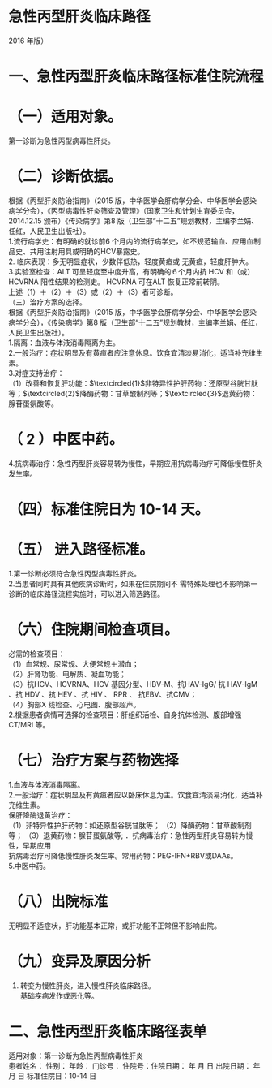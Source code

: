 # 急性丙型肝炎临床路径  
2016 年版）  
# 一、急性丙型肝炎临床路径标准住院流程  
# （一）适用对象。  
第一诊断为急性丙型病毒性肝炎。  
# （二）诊断依据。  
根据《丙型肝炎防治指南》（2015 版，中华医学会肝病学分会、中华医学会感染病学分会），《丙型病毒性肝炎筛查及管理》（国家卫生和计划生育委员会，2014.12.15 颁布）《传染病学》第8 版（卫生部“十二五”规划教材，主编李兰娟、任红，人民卫生出版社）。  
1.流行病学史：有明确的就诊前6 个月内的流行病学史，如不规范输血、应用血制品史、共用注射用具或明确的HCV暴露史。  
2. 临床表现：多无明显症状，少数伴低热，轻度黄疸或 无黄疸，轻度肝肿大。  
3.实验室检查：ALT 可呈轻度至中度升高，有明确的６个月内抗 HCV  和（或） HCVRNA  阳性结果的检测史。 HCVRNA 可在ALT 恢复正常前转阴。  
上述（1）＋（2）＋（3）或（2）＋（3）者可诊断。  
（三）治疗方案的选择。  
根据《丙型肝炎防治指南》（2015 版，中华医学会肝病学分会、中华医学会感染病学分会），《传染病学》第8 版（卫生部“十二五”规划教材，主编李兰娟、任红，人民卫生出版社）。  
1.隔离：血液与体液消毒隔离为主。  
2.一般治疗：症状明显及有黄疸者应注意休息。饮食宜清淡易消化，适当补充维生素。  
3.对症支持治疗：  
（1）改善和恢复肝功能：$\textcircled{1}$非特异性护肝药物：还原型谷胱甘肽等；$\textcircled{2}$降酶药物：甘草酸制剂等；$\textcircled{3}$退黄药物：腺苷蛋氨酸等。  
# （ 2 ）中医中药。  
4.抗病毒治疗：急性丙型肝炎容易转为慢性，早期应用抗病毒治疗可降低慢性肝炎发生率。  
# （四）标准住院日为 10-14 天。  
# （五） 进入路径标准。  
1.第一诊断必须符合急性丙型病毒性肝炎。  
2.当患者同时具有其他疾病诊断时，如果在住院期间不 需特殊处理也不影响第一诊断的临床路径流程实施时，可以进入筛选路径。  
# （六）住院期间检查项目。  
必需的检查项目：  
（1）血常规、尿常规、大便常规＋潜血；  
（2）肝肾功能、电解质、凝血功能；  
（3）抗HCV、HCVRNA、HCV 基因分型、HBV-M、抗HAV-IgG/ 抗 HAV-IgM 、抗 HDV 、抗 HEV 、抗 HIV 、 RPR 、 抗EBV、抗CMV；  
（4）胸部X 线检查、心电图、腹部超声。  
2.根据患者病情可选择的检查项目：肝组织活检、自身抗体检测、腹部增强CT/MRI 等。  
# （七）治疗方案与药物选择  
1.血液与体液消毒隔离。  
2.一般治疗：症状明显及有黄疸者应以卧床休息为主。饮食宜清淡易消化，适当补充维生素。  
保肝降酶退黄治疗：  
（1）非特异性护肝药物：如还原型谷胱甘肽等； （2）降酶药物：甘草酸制剂等； （3）退黄药物：腺苷蛋氨酸等; ．抗病毒治疗：急性丙型肝炎容易转为慢性，早期应用  
抗病毒治疗可降低慢性肝炎发生率。常用药物：PEG-IFN+RBV或DAAs。  
5.中医中药。  
# （八）出院标准  
无明显不适症状，肝功能基本正常，或肝功能不正常但不影响出院。  
# （九）变异及原因分析  
1. 转变为慢性肝炎，进入慢性肝炎临床路径。  
基础疾病发作或恶化等。  
# 二、急性丙型肝炎临床路径表单  
适用对象：第一诊断为急性丙型病毒性肝炎  
患者姓名：         性别：      年龄：        门诊号：         住院号：住院日期：    年   月   日     出院日期：    年   月   日     标准住院日：10-14 日  
